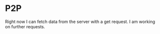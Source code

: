 # P2P

Right now I can fetch data from the server with a get request. I am working on further requests.
